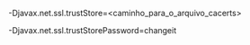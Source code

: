 -Djavax.net.ssl.trustStore=<caminho_para_o_arquivo_cacerts>

-Djavax.net.ssl.trustStorePassword=changeit
